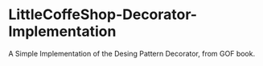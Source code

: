 # LittleCoffeShop-Decorator-Implementation
A Simple Implementation of the Desing Pattern Decorator, from GOF book.
